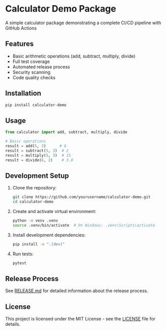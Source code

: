 # Calculator Demo Package

A simple calculator package demonstrating a complete CI/CD pipeline with GitHub Actions

## Features

- Basic arithmetic operations (add, subtract, multiply, divide)
- Full test coverage
- Automated release process
- Security scanning
- Code quality checks

## Installation

```bash
pip install calculator-demo
```

## Usage

```python
from calculator import add, subtract, multiply, divide

# Basic operations
result = add(5, 3)      # 8
result = subtract(5, 3)  # 2
result = multiply(5, 3)  # 15
result = divide(6, 2)    # 3.0
```

## Development Setup

1. Clone the repository:

   ```bash
   git clone https://github.com/yourusername/calculator-demo.git
   cd calculator-demo
   ```

2. Create and activate virtual environment:

   ```bash
   python -m venv .venv
   source .venv/bin/activate  # On Windows: .venv\Scripts\activate
   ```

3. Install development dependencies:

   ```bash
   pip install -e ".[dev]"
   ```

4. Run tests:

   ```bash
   pytest
   ```

## Release Process

See [RELEASE.md](RELEASE.md) for detailed information about the release process.

## License

This project is licensed under the MIT License - see the [LICENSE](LICENSE)
file for details.
